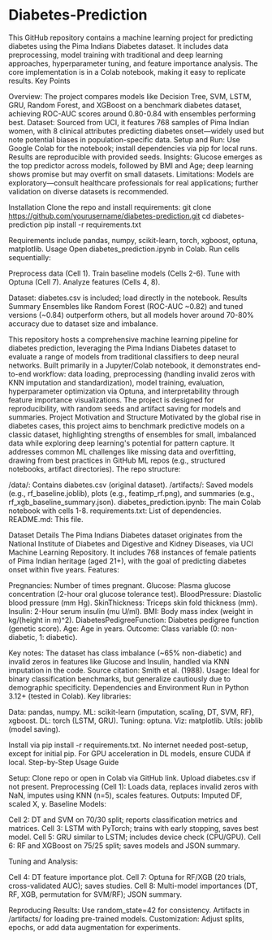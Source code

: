 # Diabetes-Prediction
This GitHub repository contains a machine learning project for predicting diabetes using the Pima Indians Diabetes dataset. It includes data preprocessing, model training with traditional and deep learning approaches, hyperparameter tuning, and feature importance analysis. The core implementation is in a Colab notebook, making it easy to replicate results.
Key Points

Overview: The project compares models like Decision Tree, SVM, LSTM, GRU, Random Forest, and XGBoost on a benchmark diabetes dataset, achieving ROC-AUC scores around 0.80-0.84 with ensembles performing best.
Dataset: Sourced from UCI, it features 768 samples of Pima Indian women, with 8 clinical attributes predicting diabetes onset—widely used but note potential biases in population-specific data.
Setup and Run: Use Google Colab for the notebook; install dependencies via pip for local runs. Results are reproducible with provided seeds.
Insights: Glucose emerges as the top predictor across models, followed by BMI and Age; deep learning shows promise but may overfit on small datasets.
Limitations: Models are exploratory—consult healthcare professionals for real applications; further validation on diverse datasets is recommended.

Installation
Clone the repo and install requirements:
    git clone https://github.com/yourusername/diabetes-prediction.git
    cd diabetes-prediction
    pip install -r requirements.txt

Requirements include pandas, numpy, scikit-learn, torch, xgboost, optuna, matplotlib.
Usage
Open diabetes_prediction.ipynb in Colab. Run cells sequentially:

Preprocess data (Cell 1).
Train baseline models (Cells 2-6).
Tune with Optuna (Cell 7).
Analyze features (Cells 4, 8).

Dataset: diabetes.csv is included; load directly in the notebook.
Results Summary
Ensembles like Random Forest (ROC-AUC ~0.82) and tuned versions (~0.84) outperform others, but all models hover around 70-80% accuracy due to dataset size and imbalance.

This repository hosts a comprehensive machine learning pipeline for diabetes prediction, leveraging the Pima Indians Diabetes dataset to evaluate a range of models from traditional classifiers to deep neural networks. Built primarily in a Jupyter/Colab notebook, it demonstrates end-to-end workflow: data loading, preprocessing (handling invalid zeros with KNN imputation and standardization), model training, evaluation, hyperparameter optimization via Optuna, and interpretability through feature importance visualizations. The project is designed for reproducibility, with random seeds and artifact saving for models and summaries.
Project Motivation and Structure
Motivated by the global rise in diabetes cases, this project aims to benchmark predictive models on a classic dataset, highlighting strengths of ensembles for small, imbalanced data while exploring deep learning's potential for pattern capture. It addresses common ML challenges like missing data and overfitting, drawing from best practices in GitHub ML repos (e.g., structured notebooks, artifact directories).
The repo structure:

/data/: Contains diabetes.csv (original dataset).
/artifacts/: Saved models (e.g., rf_baseline.joblib), plots (e.g., featimp_rf.png), and summaries (e.g., rf_xgb_baseline_summary.json).
diabetes_prediction.ipynb: The main Colab notebook with cells 1-8.
requirements.txt: List of dependencies.
README.md: This file.

Dataset Details
The Pima Indians Diabetes dataset originates from the National Institute of Diabetes and Digestive and Kidney Diseases, via UCI Machine Learning Repository. It includes 768 instances of female patients of Pima Indian heritage (aged 21+), with the goal of predicting diabetes onset within five years.
Features:

Pregnancies: Number of times pregnant.
Glucose: Plasma glucose concentration (2-hour oral glucose tolerance test).
BloodPressure: Diastolic blood pressure (mm Hg).
SkinThickness: Triceps skin fold thickness (mm).
Insulin: 2-Hour serum insulin (mu U/ml).
BMI: Body mass index (weight in kg/(height in m)^2).
DiabetesPedigreeFunction: Diabetes pedigree function (genetic score).
Age: Age in years.
Outcome: Class variable (0: non-diabetic, 1: diabetic).

Key notes: The dataset has class imbalance (~65% non-diabetic) and invalid zeros in features like Glucose and Insulin, handled via KNN imputation in the code. Source citation: Smith et al. (1988). Usage: Ideal for binary classification benchmarks, but generalize cautiously due to demographic specificity.
Dependencies and Environment
Run in Python 3.12+ (tested in Colab). Key libraries:

Data: pandas, numpy.
ML: scikit-learn (imputation, scaling, DT, SVM, RF), xgboost.
DL: torch (LSTM, GRU).
Tuning: optuna.
Viz: matplotlib.
Utils: joblib (model saving).

Install via pip install -r requirements.txt. No internet needed post-setup, except for initial pip. For GPU acceleration in DL models, ensure CUDA if local.
Step-by-Step Usage Guide

Setup: Clone repo or open in Colab via GitHub link. Upload diabetes.csv if not present.
Preprocessing (Cell 1): Loads data, replaces invalid zeros with NaN, imputes using KNN (n=5), scales features. Outputs: Imputed DF, scaled X, y.
Baseline Models:

Cell 2: DT and SVM on 70/30 split; reports classification metrics and matrices.
Cell 3: LSTM with PyTorch; trains with early stopping, saves best model.
Cell 5: GRU similar to LSTM; includes device check (CPU/GPU).
Cell 6: RF and XGBoost on 75/25 split; saves models and JSON summary.


Tuning and Analysis:

Cell 4: DT feature importance plot.
Cell 7: Optuna for RF/XGB (20 trials, cross-validated AUC); saves studies.
Cell 8: Multi-model importances (DT, RF, XGB, permutation for SVM/RF); JSON summary.


Reproducing Results: Use random_state=42 for consistency. Artifacts in /artifacts/ for loading pre-trained models.
Customization: Adjust splits, epochs, or add data augmentation for experiments.
